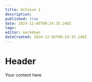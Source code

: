 ```yaml
---
title: Achieve 1
description: 
published: true
date: 2024-12-05T00:24:35.240Z
tags: 
editor: markdown
dateCreated: 2024-12-05T00:24:35.240Z
---
```


# Header
Your content here